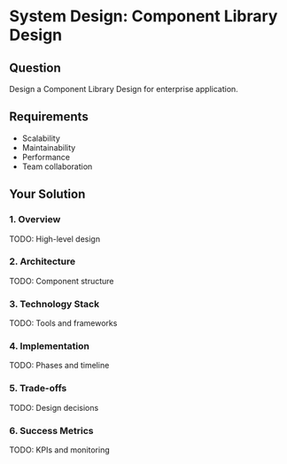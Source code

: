 # System Design: Component Library Design

## Question
Design a Component Library Design for enterprise application.

## Requirements
- Scalability
- Maintainability
- Performance
- Team collaboration

## Your Solution

### 1. Overview
TODO: High-level design

### 2. Architecture
TODO: Component structure

### 3. Technology Stack
TODO: Tools and frameworks

### 4. Implementation
TODO: Phases and timeline

### 5. Trade-offs
TODO: Design decisions

### 6. Success Metrics
TODO: KPIs and monitoring
